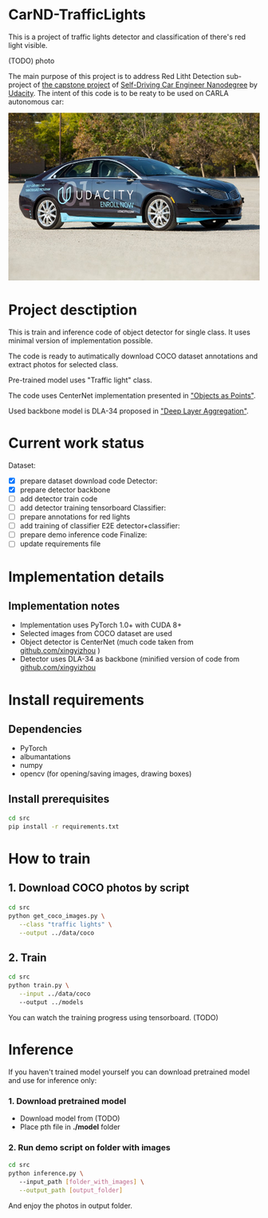 # CarND-TrafficLights
This is a project of traffic lights detector and classification of there's red light visible.

(TODO) photo

The main purpose of this project is to address Red Litht Detection sub-project of [the capstone project](https://github.com/udacity/CarND-Capstone) of [Self-Driving Car Engineer Nanodegree](https://www.udacity.com/course/self-driving-car-engineer-nanodegree--nd013) by [Udacity](https://www.udacity.com/). The intent of this code is to be reaty to be used on CARLA autonomous car:

![CARLA car](assets/carla.jpg)


# Project desctiption

This is train and inference code of object detector for single class. It uses minimal version of implementation possible.

The code is ready to autimatically download COCO dataset annotations and extract photos for selected class.

Pre-trained model uses "Traffic light" class.

The code uses CenterNet implementation presented in ["Objects as Points"](https://arxiv.org/pdf/1904.07850.pdf).

Used backbone model is DLA-34 proposed in ["Deep Layer Aggregation"](https://arxiv.org/pdf/1707.06484.pdf).

# Current work status
Dataset:
- [x] prepare dataset download code
Detector:
- [x] prepare detector backbone
- [ ] add detector train code
- [ ] add detector training tensorboard
Classifier:
- [ ] prepare annotations for red lights
- [ ] add training of classifier
E2E detector+classifier:
- [ ] prepare demo inference code
Finalize:
- [ ] update requirements file

# Implementation details

## Implementation notes
* Implementation uses PyTorch 1.0+ with CUDA 8+
* Selected images from COCO dataset are used
* Object detector is CenterNet (much code taken from [github.com/xingyizhou](https://github.com/xingyizhou/CenterNet) )
* Detector uses DLA-34 as backbone  (minified version of  code from [github.com/xingyizhou](https://github.com/xingyizhou/CenterNet/blob/master/src/lib/models/networks/dlav0.py)

# Install requirements

## Dependencies
* PyTorch
* albumantations
* numpy
* opencv (for opening/saving images, drawing boxes)

## Install prerequisites

```bash
cd src
pip install -r requirements.txt
```

# How to train

## 1. Download COCO photos by script
```bash
cd src
python get_coco_images.py \
   --class "traffic lights" \
   --output ../data/coco
```

## 2. Train 

```bash
cd src
python train.py \
   --input ../data/coco
   --output ../models
```

You can watch the training progress using tensorboard. (TODO)

# Inference

If you haven't trained model yourself you can download pretrained model and use for inference only:

### 1. Download pretrained model

* Download model from (TODO)
* Place pth file in **./model** folder

### 2. Run demo script on folder with images

```bash
cd src
python inference.py \ 
   --input_path [folder_with_images] \
   --output_path [output_folder]
```

And enjoy the photos in output folder.